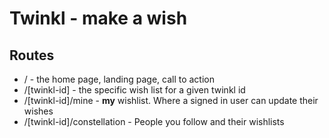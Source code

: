 # Twinkl - make a wish

## Routes

* / - the home page, landing page, call to action
* /[twinkl-id] - the specific wish list for a given twinkl id
* /[twinkl-id]/mine - **my** wishlist. Where a signed in user can update their wishes
* /[twinkl-id]/constellation - People you follow and their wishlists
